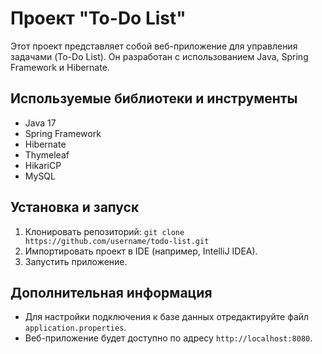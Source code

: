 # Проект "To-Do List"

Этот проект представляет собой веб-приложение для управления задачами (To-Do List). Он разработан с использованием Java, Spring Framework и Hibernate.

## Используемые библиотеки и инструменты

- Java 17
- Spring Framework
- Hibernate
- Thymeleaf
- HikariCP
- MySQL

## Установка и запуск

1. Клонировать репозиторий: `git clone https://github.com/username/todo-list.git`
2. Импортировать проект в IDE (например, IntelliJ IDEA).
3. Запустить приложение.

## Дополнительная информация

- Для настройки подключения к базе данных отредактируйте файл `application.properties`.
- Веб-приложение будет доступно по адресу `http://localhost:8080`.
